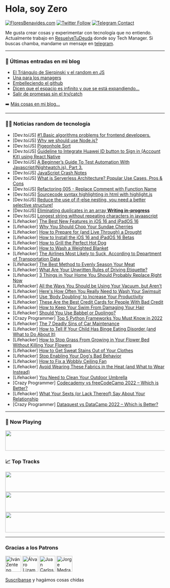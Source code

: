 # Hola, soy Zero

[![FloresBenavides.com](https://img.shields.io/website?down_message=oops&label=MiBlog&style=for-the-badge&up_message=online&url=https%3A%2F%2Ffloresbenavides.com)](https://floresbenavides.com) [![Twitter Follow](https://img.shields.io/twitter/follow/ZeroDragon?color=%231DA1F2&label=Follow&logo=twitter&logoColor=ffffff&style=for-the-badge)](https://twitter.com/zerodragon) [![Telegram Contact](https://img.shields.io/badge/escr%C3%ADbeme-ZeroDragon-%2326A5E4?style=for-the-badge&logo=telegram)](https://t.me/zerodragon)

Me gusta crear cosas y experimentar con tecnología que no entiendo.
Actualmente trabajo en [ResuelveTuDeuda](http://github.com/resuelve) donde soy Tech Manager.
Si buscas chamba, mandame un mensaje en [telegram](https://t.me/zerodragon).

---

### 📕 Últimas entradas en mi blog
<!-- BLOG-POST-LIST:START -->
- [El Triángulo de Sierpinski y el random en JS](https://floresbenavides.com/el-triangulo-de-sierpinski-y-el-random-en-js/)
- [Una para los managers](https://floresbenavides.com/una-para-los-managers/)
- [Embelleciendo el github](https://floresbenavides.com/embelleciendo-el-github/)
- [Dicen que el espacio es infinito y que se está expandiendo…](https://floresbenavides.com/dicen-que-el-espacio-es-infinito-y-que-se-esta-expandiendo/)
- [Salir de promesas sin el try/catch](https://floresbenavides.com/salir-de-promesas-sin-el-try-catch/)
<!-- BLOG-POST-LIST:END -->

➡️ [Más cosas en mi blog...](https://floresbenavides.com)

---

### 👨‍💻 Noticias random de tecnología
<!-- TECH-POSTS:START -->
- [Dev.to/JS] [#1.Basic algorithms problems for frontend developers.](https://dev.to/talenttinaapi/1basic-algorithms-problems-for-frontend-developers-3kja)
- [Dev.to/JS] [Why we should use Node.js?](https://dev.to/nethsaraliyanage/why-we-should-use-nodejs-4b43)
- [Dev.to/JS] [Pigeonhole Sort](https://dev.to/henryong92/pigeonhole-sort-jnd)
- [Dev.to/JS] [Guideline to Integrate Huawei ID button to Sign in &lpar;Account Kit&rpar; using React Native](https://dev.to/hmscommunity/guideline-to-integrate-huawei-id-button-to-sign-in-account-kit-using-react-native-1mpj)
- [Dev.to/JS] [A Beginner’s Guide To Test Automation With Javascript&lpar;Nightwatch.js&rpar;. Part 3.](https://dev.to/loadero/a-beginners-guide-to-test-automation-with-javascriptnightwatchjs-part-3-1kh9)
- [Dev.to/JS] [JavaScript Crash Notes](https://dev.to/sujithvsuresh/javascript-crash-notes-31b5)
- [Dev.to/JS] [What is Serverless Architecture? Popular Use Cases, Pros &amp; Cons](https://dev.to/dhiwise/what-is-serverless-architecture-popular-use-cases-the-advantages-and-limitations-5feb)
- [Dev.to/JS] [Refactoring 005 - Replace Comment with Function Name](https://dev.to/mcsee/refactoring-005-replace-comment-with-function-name-4lpf)
- [Dev.to/JS] [Sourcecode syntax highlighting in html with highlight.js](https://dev.to/coderallan/sourcecode-syntax-highlighting-in-html-with-highlightjs-2nm2)
- [Dev.to/JS] [Reduce the use of if-else nesting, you need a better selective structure!](https://dev.to/akarachen/reduce-the-use-of-if-else-nesting-you-need-a-better-selective-structure-32ce)
- [Dev.to/JS] [Eliminating duplicates in an array **Writing in-progress**](https://dev.to/jmjkim/eliminating-duplicates-in-an-array-writing-in-progress-3gl4)
- [Dev.to/JS] [Longest string without repeating characters in javaascript](https://dev.to/bvnkumar/longest-string-without-repeating-characters-150k)
- [Lifehacker] [The Best New Features in iOS 16 and iPadOS 16](https://lifehacker.com/the-best-new-features-in-ios-16-and-ipados-16-1849023814)
- [Lifehacker] [Why You Should Chop Your Sundae Cherries](https://lifehacker.com/why-you-should-chop-your-sundae-cherries-1849024945)
- [Lifehacker] [How to Prepare for &lpar;and Live Through&rpar; a Drought](https://lifehacker.com/how-to-prepare-for-and-live-through-a-drought-1849024478)
- [Lifehacker] [How to Install the iOS 16 and iPadOS 16 Betas](https://lifehacker.com/how-to-install-the-ios-16-and-ipados-16-betas-1849023051)
- [Lifehacker] [How to Grill the Perfect Hot Dog](https://lifehacker.com/how-to-grill-the-perfect-hot-dog-1849024040)
- [Lifehacker] [How to Wash a Weighted Blanket](https://lifehacker.com/how-to-wash-a-weighted-blanket-1849022834)
- [Lifehacker] [The Airlines Most Likely to Suck, According to Department of Transportation Data](https://lifehacker.com/the-airlines-most-likely-to-suck-according-to-departme-1849023546)
- [Lifehacker] [The Best Method to Evenly Season Your Meat](https://lifehacker.com/the-best-method-to-evenly-season-your-meat-1849023672)
- [Lifehacker] [What Are Your Unwritten Rules of Driving Etiquette?](https://lifehacker.com/what-are-your-unwritten-rules-of-driving-etiquette-1849023077)
- [Lifehacker] [3 Things in Your Home You Should Probably Replace Right Now](https://lifehacker.com/3-things-in-your-home-you-should-probably-replace-right-1849023094)
- [Lifehacker] [All the Ways You Should be Using Your Vacuum, but Aren’t](https://lifehacker.com/all-the-ways-you-should-be-using-your-vacuum-but-aren-1849022823)
- [Lifehacker] [Here&#39;s How Often You Really Need to Wash Your Swimsuit](https://lifehacker.com/heres-how-often-you-really-need-to-wash-your-swimsuit-1849022413)
- [Lifehacker] [Use ‘Body Doubling’ to Increase Your Productivity](https://lifehacker.com/use-body-doubling-to-increase-your-productivity-1849021265)
- [Lifehacker] [These Are the Best Credit Cards for People With Bad Credit](https://lifehacker.com/these-are-the-best-credit-cards-for-people-with-bad-cre-1849020987)
- [Lifehacker] [How to Keep Your Swim From Damaging Your Hair](https://lifehacker.com/how-to-keep-your-swim-from-damaging-your-hair-1849019603)
- [Lifehacker] [Should You Use Babbel or Duolingo?](https://lifehacker.com/should-you-use-babbel-or-duolingo-1849015665)
- [Crazy Programmer] [Top 5 Python Frameworks You Must Know in 2022](https://www.thecrazyprogrammer.com/2022/06/top-5-python-frameworks-you-must-know-in-2022.html)
- [Lifehacker] [The 7 Deadly Sins of Car Maintenance](https://lifehacker.com/the-7-deadly-sins-of-car-maintenance-1849015935)
- [Lifehacker] [How to Tell If Your Child Has Binge Eating Disorder &lpar;and What to Do About It&rpar;](https://lifehacker.com/how-to-tell-if-your-child-has-binge-eating-disorder-an-1849008247)
- [Lifehacker] [How to Stop Grass From Growing in Your Flower Bed Without Killing Your Flowers](https://lifehacker.com/how-to-stop-grass-from-growing-in-your-flower-bed-witho-1849013658)
- [Lifehacker] [How to Get Sweat Stains Out of Your Clothes](https://lifehacker.com/how-to-get-sweat-stains-out-of-your-clothes-1849013664)
- [Lifehacker] [Stop Enabling Your Dog&#39;s Bad Behavior](https://lifehacker.com/stop-enabling-your-dogs-bad-behavior-1849013679)
- [Lifehacker] [How to Fix a Wobbly Ceiling Fan](https://lifehacker.com/how-to-fix-a-wobbly-ceiling-fan-1849013491)
- [Lifehacker] [Avoid Wearing These Fabrics in the Heat &lpar;and What to Wear Instead&rpar;](https://lifehacker.com/avoid-wearing-these-fabrics-in-the-heat-and-what-to-we-1849013486)
- [Lifehacker] [You Need to Clean Your Outdoor Umbrella](https://lifehacker.com/you-need-to-clean-your-outdoor-umbrella-1849013460)
- [Crazy Programmer] [Codecademy vs freeCodeCamp 2022 – Which is Better?](https://www.thecrazyprogrammer.com/2022/06/codecademy-vs-freecodecamp.html)
- [Lifehacker] [What Your Sexts &lpar;or Lack Thereof&rpar; Say About Your Relationship](https://lifehacker.com/what-your-sexts-or-lack-thereof-say-about-your-relati-1849014868)
- [Crazy Programmer] [Dataquest vs DataCamp 2022 – Which is Better?](https://www.thecrazyprogrammer.com/2022/05/dataquest-vs-datacamp.html)<!-- TECH-POSTS:END -->

---

### 🎵 Now Playing
<a href="https://spotify-now-playing-dun.vercel.app/now-playing?open"><img src="https://spotify-now-playing-dun.vercel.app/now-playing" width="540" height="64"></a>

### 📈 Top Tracks
<a href="https://spotify-now-playing-dun.vercel.app/top-tracks?i=1&open"><img src="https://spotify-now-playing-dun.vercel.app/top-tracks?i=1" width="540" height="64"></a>
<a href="https://spotify-now-playing-dun.vercel.app/top-tracks?i=2&open"><img src="https://spotify-now-playing-dun.vercel.app/top-tracks?i=2" width="540" height="64"></a>
<a href="https://spotify-now-playing-dun.vercel.app/top-tracks?i=3&open"><img src="https://spotify-now-playing-dun.vercel.app/top-tracks?i=3" width="540" height="64"></a>

---

### Gracias a los Patrons
[<img src="https://avatars.githubusercontent.com/u/243380?v=4" alt="Iván Zenteno" width="50px">](https://github.com/k001) [<img src="https://avatars.githubusercontent.com/u/19955639?v=4" alt="Álvaro Lizama" width="50px">](https://github.com/alvarolizama) [<img src="https://avatars.githubusercontent.com/u/2718753?v=4" alt="Juan Carlos Ruiz" width="50px">](https://github.com/JuanCrg90) [<img src="https://avatars.githubusercontent.com/u/37025?v=4" alt="Jorge Medrano" width="50px">](https://github.com/h1pp1e) 

[Suscríbanse](https://www.patreon.com/zerodragon) y hagámos cosas chidas
